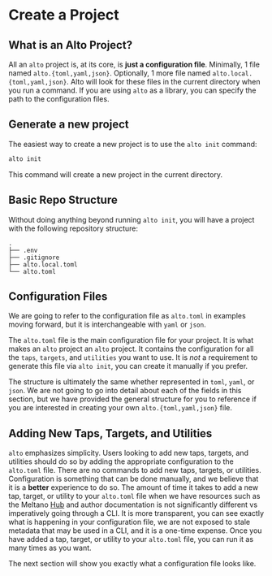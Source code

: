 # Create a Project

## What is an Alto Project?

All an `alto` project is, at its core, is **just a configuration file**. Minimally, 1 file named `alto.{toml,yaml,json}`. Optionally, 1 more file named `alto.local.{toml,yaml,json}`. Alto will look for these files in the current directory when you run a command. If you are using `alto` as a library, you can specify the path to the configuration files.

## Generate a new project

The easiest way to create a new project is to use the `alto init` command:

```bash
alto init
```

This command will create a new project in the current directory.

## Basic Repo Structure

Without doing anything beyond running `alto init`, you will have a project with the following repository structure:

```
.
├── .env
├── .gitignore
├── alto.local.toml
└── alto.toml
```

## Configuration Files

We are going to refer to the configuration file as `alto.toml` in examples moving forward, but it is interchangeable with `yaml` or `json`.

The `alto.toml` file is the main configuration file for your project. It is what makes an `alto` project an `alto` project. It contains the configuration for all the `taps`, `targets`, and `utilities` you want to use. It is _not_ a requirement to generate this file via `alto init`, you can create it manually if you prefer.

The structure is ultimately the same whether represented in `toml`, `yaml`, or `json`. We are not going to go into detail about each of the fields in this section, but we have provided the general structure for you to reference if you are interested in creating your own `alto.{toml,yaml,json}` file.

## Adding New Taps, Targets, and Utilities

`alto` emphasizes simplicity. Users looking to add new taps, targets, and utilities should do so by adding the appropriate configuration to the `alto.toml` file. There are no commands to add new taps, targets, or utilities. Configuration is something that can be done manually, and we believe that it is a **better** experience to do so. The amount of time it takes to add a new tap, target, or utility to your `alto.toml` file when we have resources such as the Meltano [Hub](https://hub.meltano.com/) and author documentation is not significantly different vs imperatively going through a CLI. It is more transparent, you can see exactly what is happening in your configuration file, we are not exposed to stale metadata that may be used in a CLI, and it is a one-time expense. Once you have added a tap, target, or utility to your `alto.toml` file, you can run it as many times as you want.

The next section will show you exactly what a configuration file looks like.
